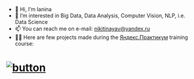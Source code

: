 - 👋 Hi, I’m Ianina
- 👀 I’m interested in Big Data, Data Analysis, Computer Vision, NLP, i.e. Data Science
- 📫 You can reach me on e-mail: nikitinayav@yandex.ru
- 👩‍💻 Here are few projects made during the [Яндекс.Практикум](https://practicum.yandex.ru/data-scientist/) training course:

# [![button](https://www.centre-development.com/wp-content/uploads/2019/04/go-sign-2816455_960_720-110.jpg)](https://github.com/Yanina-N/Projects-Yandex_course)
